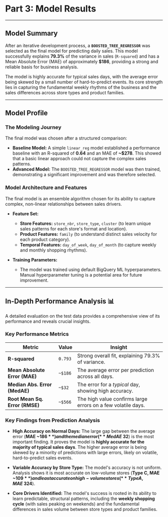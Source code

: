# Part 3: Model Results

---

## Model Summary

After an iterative development process, a **`BOOSTED_TREE_REGRESSOR`** was selected as the final model for predicting daily sales. This model successfully explains **79.3%** of the variance in sales (`R-squared`) and has a Mean Absolute Error (MAE) of approximately **$186**, providing a strong and reliable basis for business analysis.

The model is highly accurate for typical sales days, with the average error being skewed by a small number of hard-to-predict events. Its core strength lies in capturing the fundamental weekly rhythms of the business and the sales differences across store types and product families.

---

## Model Profile

### The Modeling Journey
The final model was chosen after a structured comparison:
* **Baseline Model:** A simple `linear_reg` model established a performance baseline with an R-squared of **0.64** and an MAE of **~$278**. This showed that a basic linear approach could not capture the complex sales patterns.
* **Advanced Model:** The `BOOSTED_TREE_REGRESSOR` model was then trained, demonstrating a significant improvement and was therefore selected.

### Model Architecture and Features
The final model is an ensemble algorithm chosen for its ability to capture complex, non-linear relationships between sales drivers.

* **Feature Set:**
    * **Store Features:** `store_nbr`, `store_type`, `cluster` (to learn unique sales patterns for each store's format and location).
    * **Product Features:** `family` (to understand distinct sales velocity for each product category).
    * **Temporal Features:** `day_of_week`, `day_of_month` (to capture weekly and monthly shopping rhythms).

* **Training Parameters:**
    * The model was trained using default BigQuery ML hyperparameters. Manual hyperparameter tuning is a potential area for future improvement.

---

## In-Depth Performance Analysis 📊

A detailed evaluation on the test data provides a comprehensive view of its performance and reveals crucial insights.

### Key Performance Metrics

| Metric                      | Value   | Insight                                           |
|-----------------------------|---------|---------------------------------------------------|
| **R-squared** | `0.793` | Strong overall fit, explaining 79.3% of variance. |
| **Mean Absolute Error (MAE)** | `~$186` | The average error per prediction across all days. |
| **Median Abs. Error (MedAE)**| `~$32`  | The error for a *typical* day, showing high accuracy.|
| **Root Mean Sq. Error (RMSE)**| `~$566` | The high value confirms large errors on a few volatile days.|

### Key Findings from Prediction Analysis

* **High Accuracy on Normal Days:** The large gap between the average error (**MAE ~$186**) and the median error (**MedAE ~$32**) is the most important finding. It proves the model is **highly accurate for the majority of typical sales days**. The higher average error is being skewed by a minority of predictions with large errors, likely on volatile, hard-to-predict sales events.

* **Variable Accuracy by Store Type:** The model's accuracy is not uniform. Analysis shows it is most accurate on low-volume stores (**Type C, MAE ~$109**) and least accurate on high-volume stores (**Type A, MAE ~$324**).

* **Core Drivers Identified:** The model's success is rooted in its ability to learn predictable, structural patterns, including the **weekly shopping cycle** (with sales peaking on weekends) and the fundamental differences in sales volume between store types and product families.
